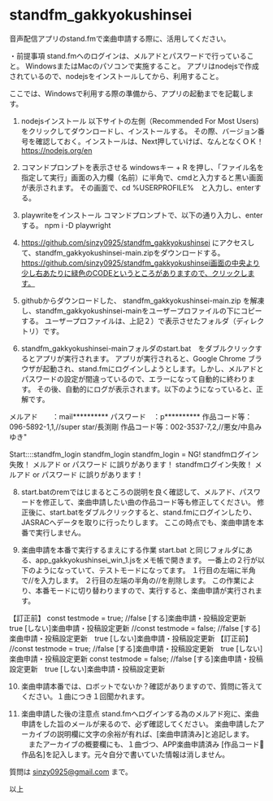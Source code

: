 # standfm_gakkyokushinsei

音声配信アプリのstand.fmで楽曲申請する際に、活用してください。

・前提事項
  stand.fmへのログインは、メルアドとパスワードで行っていること。
  WindowsまたはMacのパソコンで実施すること。
  アプリはnodejsで作成されているので、nodejsをインストールしてから、利用すること。

ここでは、Windowsで利用する際の準備から、アプリの起動までを記載します。

1) nodejsインストール 以下サイトの左側（Recommended For Most Users)をクリックしてダウンロードし、インストールする。
  その際、バージョン番号を確認しておく。インストールは、Next押していけば、なんとなくＯＫ！
  https://nodejs.org/en

2) コマンドプロンプトを表示させる
  windowsキー + R を押し、「ファイル名を指定して実行」画面の入力欄（名前）に半角で、cmdと入力すると黒い画面が表示されます。
  その画面で、cd %USERPROFILE%　と入力し、enterする。
  
3) playwriteをインストール
  コマンドプロンプトで、以下の通り入力し、enterする。
  npm i -D playwright

4) https://github.com/sinzy0925/standfm_gakkyokushinsei にアクセスして、standfm_gakkyokushinsei-main.zipをダウンロードする。
  https://github.com/sinzy0925/standfm_gakkyokushinsei画面の中央より少し右あたりに緑色のCODEというところがありますので、クリックします。

6) githubからダウンロードした、 standfm_gakkyokushinsei-main.zip を解凍し、standfm_gakkyokushinsei-mainをユーザープロファイルの下にコピーする。
  ユーザープロファイルは、上記２）で表示させたフォルダ（ディレクトリ）です。

7) standfm_gakkyokushinsei-mainフォルダのstart.bat　をダブルクリックするとアプリが実行されます。
  アプリが実行されると、Google Chrome ブラウザが起動され、stand.fmにログインしようとします。しかし、メルアドとパスワードの設定が間違っているので、エラーになって自動的に終わります。
  その後、自動的にログが表示されます。以下のようになっていると、正解です。

メルアド　　：mail**********
パスワード　：p**********
作品コード等：096-5892-1,1,//super star/長渕剛
作品コード等：002-3537-7,2,//悪女/中島みゆき" 

Start::::standfm_login  standfm_login
standfm_login = NG!
standfmログイン失敗！ メルアド or パスワード に誤りがあります！
standfmログイン失敗！ メルアド or パスワード に誤りがあります！


8)  start.batのremではじまるところの説明を良く確認して、メルアド、パスワードを修正して、楽曲申請したい曲の作品コード等も修正してください。
  修正後に、start.batをダブルクリックすると、stand.fmにログインしたり、JASRACへデータを取りに行ったりします。
  ここの時点でも、楽曲申請を本番で実行しません。

9) 楽曲申請を本番で実行するまえにする作業
  start.bat と同じフォルダにある、app_gakkyokushinsei_win_1.jsをメモ帳で開きます。
一番上の２行が以下のようになっていて、テストモードになってます。
１行目の左端に半角で//を入力します。
２行目の左端の半角の//を削除します。
この作業により、本番モードに切り替わりますので、実行すると、楽曲申請が実行されます。

【訂正前】
const testmode     = true;   //false [する]楽曲申請・投稿設定更新　true [しない]楽曲申請・投稿設定更新
//const testmode     = false;   //false [する]楽曲申請・投稿設定更新　true [しない]楽曲申請・投稿設定更新
【訂正前】
//const testmode     = true;   //false [する]楽曲申請・投稿設定更新　true [しない]楽曲申請・投稿設定更新
const testmode     = false;   //false [する]楽曲申請・投稿設定更新　true [しない]楽曲申請・投稿設定更新

10) 楽曲申請本番では、ロボットでないか？確認がありますので、質問に答えてください。１曲につき１回聞かれます。

11) 楽曲申請した後の注意点
  stand.fmへログインする為のメルアド宛に、楽曲申請をした旨のメールが来るので、必ず確認してください。
  楽曲申請したアーカイブの説明欄に文字の余裕が有れば、[楽曲申請済み]と追記します。
　またアーカイブの概要欄にも、１曲づつ、APP楽曲申請済み [作品コード🌸作品名]を記入します。元々自分で書いていた情報は消しません。

質問は sinzy0925@gmail.com まで。 

以上

　


